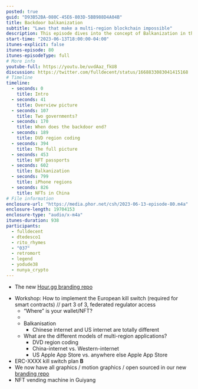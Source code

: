 ```yaml
---
posted: true
guid: "D93B52BA-080C-45E6-803D-5BB988D4A04B"
title: Backdoor balkanization
subtitle: "Laws that make a multi-region blockchain impossible"
description: This episode dives into the concept of Balkanization in the context of decentralized systems. We discuss multi-region application models and present a workshop on how to implement the European Data Act - a kill switch required for smart contracts. We also reveal about our new branding repo, and discuss the intriguing concept of an NFT vending machine in Guiyang.
start-time: "2023-06-13T18:00:00-04:00"
itunes-explicit: false
itunes-episode: 80
itunes-episodeType: full
# More info
youtube-full: https://youtu.be/uvdAaz_fkU8
discussion: https://twitter.com/fulldecent/status/1668833083041415168
# Timeline
timeline:
  - seconds: 0
    title: Intro
  - seconds: 41
    title: Overview picture
  - seconds: 107
    title: Two governments?
  - seconds: 170
    title: When does the backdoor end?
  - seconds: 189
    title: DVD region coding
  - seconds: 394
    title: The full picture
  - seconds: 453
    title: NFT passports
  - seconds: 602
    title: Balkanization
  - seconds: 799
    title: iPhone regions
  - seconds: 826
    title: NFTs in China
# File information
enclosure-url: "https://media.phor.net/csh/2023-06-13-episode-80.m4a"
enclosure-length: 19704153
enclosure-type: "audio/x-m4a"
itunes-duration: 938
participants:
  - fulldecent
  - dtedesco1
  - rito_rhymes
  - "037"
  - retromort
  - legend
  - yodude38
  - nunya_crypto
---
```


- The new [Hour.gg branding repo](https://github.com/community-service/branding)

<!--end of quick notes-->

- Workshop: How to implement the European kill switch (required for smart contracts) // part 3 of 3, federated regulator access
  - “Where” is your wallet/NFT?
  - 
  - Balkanisation
    - Chinese internet and US internet are totally different
  - What are the different models of multi-region applications?
    - DVD region coding
    - China-internet vs. Western-internet
    - US Apple App Store vs. anywhere else Apple App Store
- ERC-XXXX kill switch plan **B**
- We now have all graphics / motion graphics / open sourced in our new [branding repo](https://github.com/community-service/branding)
- NFT vending machine in Guiyang